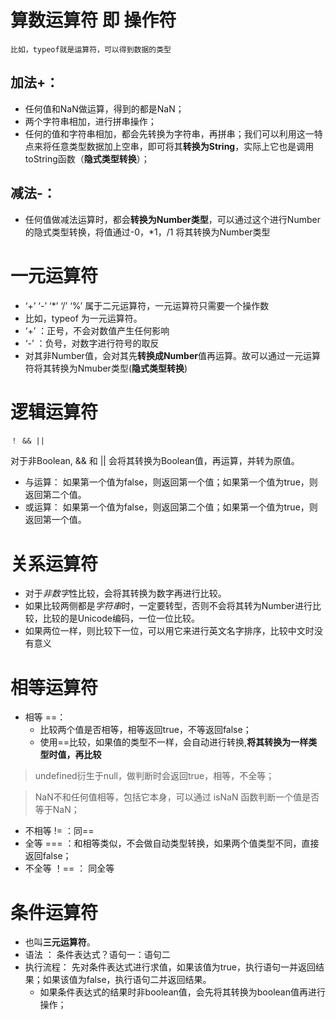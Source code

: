 # 算数运算符 即 操作符
    比如，typeof就是运算符，可以得到数据的类型
## 加法+：
- 任何值和NaN做运算，得到的都是NaN；
- 两个字符串相加，进行拼串操作；
- 任何的值和字符串相加，都会先转换为字符串，再拼串；我们可以利用这一特点来将任意类型数据加上空串，即可将其**转换为String**，实际上它也是调用toString函数（**隐式类型转换**）；
## 减法-：
- 任何值做减法运算时，都会**转换为Number类型**，可以通过这个进行Number的隐式类型转换，将值通过-0，*1，/1 将其转换为Number类型

# 一元运算符
-  ‘+’ ‘-’ ‘*’ ‘/’ ‘%’ 属于二元运算符，一元运算符只需要一个操作数
- 比如，typeof 为一元运算符。
- ‘+’ ：正号，不会对数值产生任何影响
- ‘-’ ：负号，对数字进行符号的取反
- 对其非Number值，会对其先**转换成Number**值再运算。故可以通过一元运算符将其转换为Nmuber类型(**隐式类型转换**)

# 逻辑运算符
    ！ && ||
对于非Boolean, && 和 || 会将其转换为Boolean值，再运算，并转为原值。
- 与运算： 如果第一个值为false，则返回第一个值；如果第一个值为true，则返回第二个值。
- 或运算： 如果第一个值为false，则返回第二个值；如果第一个值为true，则返回第一个值。


# 关系运算符
- 对于*非数字*性比较，会将其转换为数字再进行比较。
- 如果比较两侧都是*字符串*时，一定要转型，否则不会将其转为Number进行比较，比较的是Unicode编码，一位一位比较。
- 如果两位一样，则比较下一位，可以用它来进行英文名字排序，比较中文时没有意义

# 相等运算符
- 相等 ==：
    - 比较两个值是否相等，相等返回true，不等返回false；
    - 使用==比较，如果值的类型不一样，会自动进行转换,**将其转换为一样类型时值，再比较**

>undefined衍生于null，做判断时会返回true，相等，不全等；

>NaN不和任何值相等，包括它本身，可以通过 isNaN 函数判断一个值是否等于NaN；

- 不相等 != ：同==
- 全等 === ：和相等类似，不会做自动类型转换，如果两个值类型不同，直接返回false；
- 不全等 ！== ： 同全等

# 条件运算符
- 也叫**三元运算符**。
- 语法 ： 条件表达式？语句一：语句二
- 执行流程： 先对条件表达式进行求值，如果该值为true，执行语句一并返回结果；如果该值为false，执行语句二并返回结果。
    - 如果条件表达式的结果时非boolean值，会先将其转换为boolean值再进行操作；

